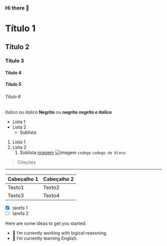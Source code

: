 ### Hi there 👋

<!-- Cabeçalhos -->
# Título 1
## Título 2
### Título 3
#### Título 4
##### Título 5
###### Título 6
*Italico* ou _ítalico_
**Negrito** ou __negrito__
___negrito e ítalico___
- Lista 1
- Lista 2
  - Sublista
1. Lista 1
2. Lista 2
   1. Sublista
[imagem](href)
![imagem]()
`codego`
```codego de bloco```
> Citações
----------------------------------
| Cabeçalho 1 | Cabeçalho 2 |
|-------------|-------------|
|  Texto1     |  Texto2     |
|  Texto3     |  Texto4     |

- [X] tarefa 1
- [ ] tarefa 2

Here are some ideas to get you started:

- 🔭 I’m currently working with logical reasoning.
- 🌱 I’m currently learning  English.

